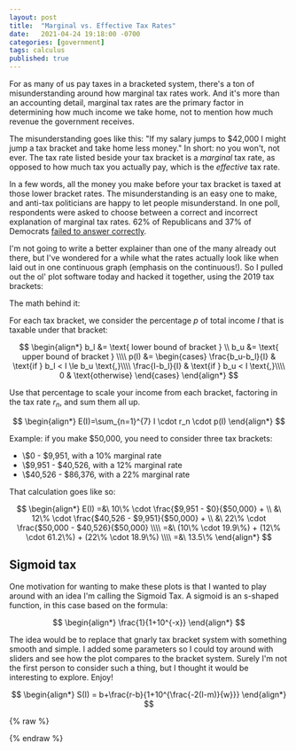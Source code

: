 ```yaml
---
layout: post
title:  "Marginal vs. Effective Tax Rates"
date:   2021-04-24 19:18:00 -0700
categories: [government]
tags: calculus 
published: true
---
```


For as many of us pay taxes in a bracketed system, there's a ton of misunderstanding around how marginal tax rates work.
And it's more than an accounting detail, marginal tax rates are the primary factor in determining how much income we 
take home, not to mention how much revenue the government receives.

The misunderstanding goes like this: "If my salary jumps to $42,000 I might jump a tax bracket and take home less 
money." In short: no you won't, not ever. The tax rate listed beside your tax bracket is a _marginal_ tax rate, as 
opposed to how much tax you actually pay, which is the _effective_ tax rate.

In a few words, all the money you make before your tax bracket is taxed at those lower bracket rates. The 
misunderstanding is an easy one to make, and anti-tax politicians are happy to let people misunderstand. In one poll, 
respondents were asked to choose between a correct and incorrect explanation of marginal tax rates.
62% of Republicans and 37% of Democrats [failed to answer correctly](https://today.yougov.com/topics/politics/articles-reports/2013/01/08/understanding-how-marginal-taxes-work-its-all-part).

I'm not going to write a better explainer than one of the many already out there, but I've wondered for a while what
the rates actually look like when laid out in one continuous graph (emphasis on the continuous!). So I pulled out the 
ol' plot software today and hacked it together, using the 2019 tax brackets:

<div id="bracket-tax-app"></div>

The math behind it:

For each tax bracket, we consider the percentage $p$ of total income $I$ that is taxable under that bracket:

$$
\begin{align*}
b_l &= \text{ lower bound of bracket }
\\
b_u &= \text{ upper bound of bracket }
\\\\
p(I) &= \begin{cases} 
    \frac{b_u-b_l}{I} & \text{if } b_l < I \le b_u \text{,}\\\\
    \frac{I-b_l}{I} & \text{if } b_u < I \text{,}\\\\
    0 & \text{otherwise}
\end{cases}
\end{align*}
$$

Use that percentage to scale your income from each bracket, factoring in the tax rate $r_n$, and sum them all up.


$$
\begin{align*}
E(I)=\sum_{n=1}^{7} I \cdot r_n \cdot p(I)
\end{align*}
$$

Example: if you make $50,000, you need to consider three tax brackets:

* \\$0 - $9,951, with a 10% marginal rate 
* \\$9,951 - $40,526, with a 12% marginal rate 
* \\$40,526 - $86,376, with a 22% marginal rate 

That calculation goes like so:

$$
\begin{align*}
E(I) =&\  10\% \cdot \frac{$9,951 - $0}{$50,000} + \\
      &\  12\% \cdot \frac{$40,526 - $9,951}{$50,000} + \\ 
      &\  22\% \cdot \frac{$50,000 - $40,526}{$50,000}
\\\\
     =&\  (10\% \cdot 19.9\%) + (12\% \cdot 61.2\%) + (22\% \cdot 18.9\%)
\\\\
     =&\ 13.5\%
\end{align*}
$$

## Sigmoid tax

One motivation for wanting to make these plots is that I wanted to play around with an idea I'm calling the Sigmoid Tax.
A sigmoid is an s-shaped function, in this case based on the formula:

$$
\begin{align*}
\frac{1}{1+10^{-x}}
\end{align*}
$$

The idea would be to replace that gnarly tax bracket system with something smooth and simple. I added some parameters so
I could toy around with sliders and see how the plot compares to the bracket system. Surely I'm not the first person to
consider such a thing, but I thought it would be interesting to explore. Enjoy!

<div id="sigmoid-tax-app"></div>


$$
\begin{align*}
S(I) = b+\frac{r-b}{1+10^{\frac{-2(I-m)}{w}}}
\end{align*}
$$

{% raw %}
<script type="module">
import DoubleRangeSlider from "/assets/js/ui/DoubleRangeSlider.js";

Vue.component('sigmoid-tax-plot', {
    props: {
        sigmoid: {
            type: Boolean,
            default: false
        },
    },
    data: function() {
        return { 
            pointsPerBracket: 25,
            brackets: [
                { n: 1, from: 0, to: 9951, rate: 10},
                { n: 2, from: 9951, to: 40526, rate: 12},
                { n: 3, from: 40526, to: 86376, rate: 22},
                { n: 4, from: 86376, to: 164926, rate: 24},
                { n: 5, from: 164926, to: 209426, rate: 32},
                { n: 6, from: 209426, to: 523601, rate: 35},
                { n: 7, from: 523601, to: Number.MAX_SAFE_INTEGER, rate: 37},
            ],
            xMin: 0,
            xMax: 1000000,

            sigM: 100000,
            sigR: 0.37,
            sigW: 400000,
            sigB: 0.0,
            chart: null,
        }
    },
    computed: {
        palette() {
            let start = [255, 71, 0];
            let scale = 0.89;
            return new Array(1 + this.brackets.length).fill([255, 71, 0]).map(
                (c, i) => c.map((v) => Math.round(v * scale **i))
            ).map(
                (c) => `rgb(${c.join(", ")})`
            );
        },
        datasets() {
            let datasets = this.brackets.map((b, i) => ({
                label: this.bracketName(b),
                borderColor: this.palette[b.n],
                backgroundColor: this.palette[b.n],
                data: this.linspace(b.from, Math.min(this.xMax, b.to), this.pointsPerBracket).map(
                    (x) => ({x: x, y: this.effectiveTaxRate(x)})
                ),
                fill: false,
                pointRadius: 0,
            }));
            if (this.sigmoid) {
                datasets.push({
                    label: "Sigmoid",
                    borderColor: "#0000ff",
                    backgroundColor: "#0000ff",
                    data: this.linspace(this.xMin, this.xMax, 100).map(
                        (x) => ({
                            x: x,
                            y: (100 * this.sigB) + 100 * ((this.sigR - this.sigB) / 
                                (1 + 10**(-2*(x-this.sigM)/(this.sigW))))
                        })
                    ),
                    fill: false,
                    pointRadius: 0,
                });
            }
            return datasets;
        },
    },
    methods: {
        effectiveTaxRate(x) {
            if (x == 0) {
                return this.brackets.find(b => b.from <= x).rate;
            }
            return this.brackets.filter(b => b.from <= x).map(
                (b) => b.rate * (Math.min(x, b.to) - b.from) / x
            ).reduce((t, v) => (t + v), 0);
        },
        bracketName(b) {
            let r = `(${this.formatRate(b.rate)} marginal)`;
            if (!b.from) {
                return `Up to ${this.formatMoney(b.to)} ${r}`;
            }
            if (!b.to || b.to === Math.max(this.brackets.map(b => b.to))) {
                return `${this.formatMoney(b.from)} and up ${r}`;
            }
            return `${this.formatMoney(b.from)} to ${this.formatMoney(b.to)} ${r}`;
        },
        formatRate(value) {
            return `${Math.round(value)}%`
        },
        formatMoney(value) {
            return new Intl.NumberFormat('en-US', {
              style: 'currency',
              currency: 'USD',
              minimumFractionDigits: 0
            }).format(value);
        },
        linspace(start, stop, num) {
            return Array.from(Array(num + 1).keys()).map(n => (
                start + (stop-start)/num * n
            ));
        },
        refreshChart() {
            this.datasets.map(
                (d, i) => this.chart.data.datasets[i] = d
            );
            this.chart.options.scales.x.min = this.xMin;
            this.chart.options.scales.x.max = this.xMax;
            this.chart.update();
        },
    },
    watch: {
        brackets(va) { this.refreshChart(); },
        sigM(val) { this.refreshChart(); },
        sigW(val) { this.refreshChart(); },
        sigR(val) { this.refreshChart(); },
        sigB(val) { this.refreshChart(); },
        xMin(val) { this.refreshChart(); },
        xMax(val) { this.refreshChart(); },
    },
    mounted() {
        this.chart = new Chart(
            this.$refs["chart-canvas"],
            {
                type: "line",
                data: {
                    labels: this.x,
                    datasets: this.datasets
                },
                options: {
                    animation: {
                        duration: 0
                    },
                    responsive: true,
                    maintainAspectRatio: false,
                    plugins: {
                        legend: {
                            display: false
                        },
                        tooltip: {
                            callbacks: {
                                label: this.formatMoney
                            }
                        }
                    },
                    scales: {
                        x: { 
                            title: {
                                display: true,
                                text: "Annual Adjusted Income"
                            },
                            type: "linear",
                            min: this.xMin,
                            max: this.xMax,
                            ticks: { 
                                callback: this.formatMoney
                            }
                        },
                        y: { 
                            title: {
                                display: true,
                                text: "Effective Tax Rate"
                            },
                            min: 0,
                            ticks: { 
                                callback: this.formatRate
                            }
                        },
                    }
                }
            }
        );
    },
    template: `
        <div>
            <div class="plot-legend" >
                <div v-for="bracket, i in brackets" style="font-size: 0.8em; margin-bottom: 0.5em;">
                    <div v-bind:style="{backgroundColor: palette[i]}" style="display: inline-block; height: 100%; width: 2em;">
                        &nbsp;
                    </div>

                    <span style="font-weight: bold;">
                        <!-- (<input type="number" v-model="bracket.rate" min="0" max="1" step="0.01" />% marginal) -->
                        {{formatRate(bracket.rate)}} bracket - 
                    </span>

                    <span v-if="bracket.from && bracket.to && bracket.to < Number.MAX_SAFE_INTEGER">
                        <!-- $<input type="number" v-model="bracket.from" min="1" max="9999999" step="1"> -->
                        {{formatMoney(bracket.from)}}
                        to
                        {{formatMoney(bracket.to)}}
                        <!-- $<input type="number" v-model="bracket.to" min="1" max="9999999" step="1"> -->
                    </span>
                    <span v-if="!bracket.from">
                        Up to {{formatMoney(bracket.to)}}
                        <!-- $<input type="number" v-model="bracket.to" min="1" max="9999999" step="1"> -->
                    </span>
                    <span v-if="!bracket.to || bracket.to == Number.MAX_SAFE_INTEGER">
                        <!-- $<input type="number" v-model="bracket.from" min="1" max="9999999" step="1"> -->
                        {{formatMoney(bracket.from)}} and up
                    </span>
                </div>
            </div>
            <div style="height: 300px">
                <canvas ref="chart-canvas" style="height: 100%"></canvas>
            </div>
            <div v-if="!sigmoid">
                Adjust income range: <double-range-slider
                    :min-threshold="0"
                    :max-threshold="3000000"
                    :min="xMin"
                    :max="xMax"
                    @update:min="value => xMin = value"
                    @update:max="value => xMax = value"
                ></double-range-slider>
                <br><br>
            </div>
            <div v-if="sigmoid">
                <div>
                    Plot minimum income:<br>
                    $<input type="number" min="0" max="3000000" step="10000" v-model="xMin">
                    <input type="range" min="0" max="3000000" step="10000" v-model="xMin" class="slider">
                </div>
                <div>
                    Plot maximum income:<br>
                    $<input type="number" min="0" max="3000000" step="10000" v-model="xMax">
                    <input type="range" min="0" max="3000000" step="10000" v-model="xMax" class="slider">
                </div>
                <hr>
            </div>
            <div v-if="sigmoid">
                <div>
                    <strong>Sigmoid midpoint:</strong><br>
                    (m = $<input type="number" min="0" max="300000" step="10000" v-model="sigM">)
                    <input type="range" min="0" max="300000" step="10000" v-model="sigM" class="slider">
                </div>
                <div>
                    <strong>Sigmoid width:</strong><br>
                    (w = <input type="number" min="1" max="3000000" step="10000" v-model="sigW">)
                    <input type="range" min="1" max="3000000" step="10000" v-model="sigW" class="slider">
                </div>
                <div>
                    <strong>Sigmoid maximum rate: </strong><br>
                    (r = <input type="number" min="0" max="1" step="0.01" v-model="sigR">)
                    <input type="range" min="0" max="1" step="0.001" v-model="sigR" class="slider">
                </div>
                <div>
                    <strong>Sigmoid minimum rate:</strong><br>
                    (b = <input type="number" min="0" max="1" step="0.01" v-model="sigB">)
                    <input type="range" min="0" max="1" step="0.001" v-model="sigB" class="slider">
                </div>
            </div>
        </div>
    `
});

var app = new Vue({
  el: '#bracket-tax-app',
  template: `
    <div>
        <sigmoid-tax-plot></sigmoid-tax-plot>
    </div>
  `
});

var app = new Vue({
  el: '#sigmoid-tax-app',
  template: `
    <div>
        <sigmoid-tax-plot :sigmoid="true"></sigmoid-tax-plot>
    </div>
  `
});
</script>

{% endraw %}
